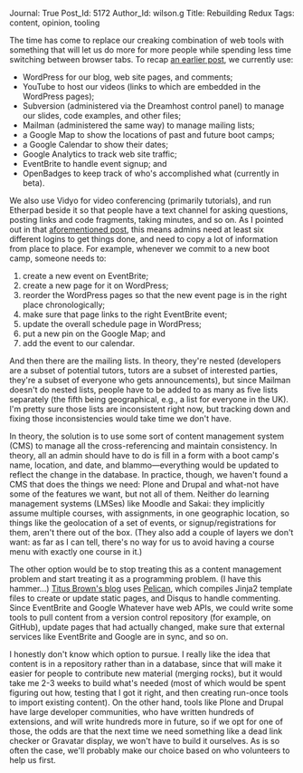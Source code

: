 Journal: True
Post_Id: 5172
Author_Id: wilson.g
Title: Rebuilding Redux
Tags: content, opinion, tooling

<p>The time has come to replace our creaking combination of web tools with something that will let us do more for more people while spending less time switching between browser tabs. To recap <a href="{{root_path}}/blog/2012/04/behind-the-scenes-or-the-ethics-of-cultivating-discontent.html">an earlier post</a>, we currently use:</p>
<ul>
<li>WordPress for our blog, web site pages, and comments;</li>
<li>YouTube to host our videos (links to which are embedded in the WordPress pages);</li>
<li>Subversion (administered via the Dreamhost control panel) to manage our slides, code examples, and other files;</li>
<li>Mailman (administered the same way) to manage mailing lists;</li>
<li>a Google Map to show the locations of past and future boot camps;</li>
<li>a Google Calendar to show their dates;</li>
<li>Google Analytics to track web site traffic;</li>
<li>EventBrite to handle event signup; and</li>
<li>OpenBadges to keep track of who's accomplished what (currently in beta).</li>
</ul>
<p>We also use Vidyo for video conferencing (primarily tutorials), and run Etherpad beside it so that people have a text channel for asking questions, posting links and code fragments, taking minutes, and so on. As I pointed out in that <a href="{{root_path}}/blog/2012/04/behind-the-scenes-or-the-ethics-of-cultivating-discontent.html">aforementioned post</a>, this means admins need at least six different logins to get things done, and need to copy a lot of information from place to place. For example, whenever we commit to a new boot camp, someone needs to:</p>
<ol>
<li>create a new event on EventBrite;</li>
<li>create a new page for it on WordPress;</li>
<li>reorder the WordPress pages so that the new event page is in the right place chronologically;</li>
<li>make sure that page links to the right EventBrite event;</li>
<li>update the overall schedule page in WordPress;</li>
<li>put a new pin on the Google Map; and</li>
<li>add the event to our calendar.</li>
</ol>
<p>And then there are the mailing lists. In theory, they're nested (developers are a subset of potential tutors, tutors are a subset of interested parties, they're a subset of everyone who gets announcements), but since Mailman doesn't do nested lists, people have to be added to as many as five lists separately (the fifth being geographical, e.g., a list for everyone in the UK). I'm pretty sure those lists are inconsistent right now, but tracking down and fixing those inconsistencies would take time we don't have.</p>
<p>In theory, the solution is to use some sort of content management system (CMS) to manage all the cross-referencing and maintain consistency. In theory, all an admin should have to do is fill in a form with a boot camp's name, location, and date, and blammo&mdash;everything would be updated to reflect the change in the database. In practice, though, we haven't found a CMS that does the things we need: Plone and Drupal and what-not have some of the features we want, but not all of them. Neither do learning management systems (LMSes) like Moodle and Sakai: they implicitly assume multiple courses, with assignments, in one geographic location, so things like the geolocation of a set of events, or signup/registrations for them, aren't there out of the box. (They also add a couple of layers we don't want: as far as I can tell, there's no way for us to avoid having a course menu with exactly one course in it.)</p>
<p>The other option would be to stop treating this as a content management problem and start treating it as a programming problem. (I have this hammer...) <a href="http://ivory.idyll.org/blog/">Titus Brown's blog</a> uses <a href="http://docs.getpelican.com/en/3.0/index.html">Pelican</a>, which compiles Jinja2 template files to create or update static pages, and Disqus to handle commenting. Since EventBrite and Google Whatever have web APIs, we could write some tools to pull content from a version control repository (for example, on GitHub), update pages that had actually changed, make sure that external services like EventBrite and Google are in sync, and so on.</p>
<p>I honestly don't know which option to pursue. I really like the idea that content is in a repository rather than in a database, since that will make it easier for people to contribute new material (merging rocks), but it would take me 2-3 weeks to build what's needed (most of which would be spent figuring out how, testing that I got it right, and then creating run-once tools to import existing content). On the other hand, tools like Plone and Drupal have large developer communities, who have written hundreds of extensions, and will write hundreds more in future, so if we opt for one of those, the odds are that the next time we need something like a dead link checker or Gravatar display, we won't have to build it ourselves. As is so often the case, we'll probably make our choice based on who volunteers to help us first.</p>
